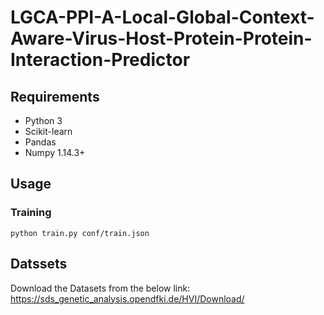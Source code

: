 # LGCA-PPI-A-Local-Global-Context-Aware-Virus-Host-Protein-Protein-Interaction-Predictor

## Requirements
* Python 3
* Scikit-learn
* Pandas
* Numpy 1.14.3+

## Usage

### Training

    python train.py conf/train.json

## Datssets
Download the Datasets from the below link:
https://sds_genetic_analysis.opendfki.de/HVI/Download/

